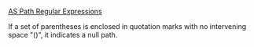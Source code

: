 [AS Path Regular Expressions](https://www.juniper.net/documentation/en_US/junos/topics/usage-guidelines/policy-configuring-as-path-regular-expressions-to-use-as-routing-policy-match-conditions.html)

If a set of parentheses is enclosed in quotation marks with
no intervening space "()", it indicates a null path.
